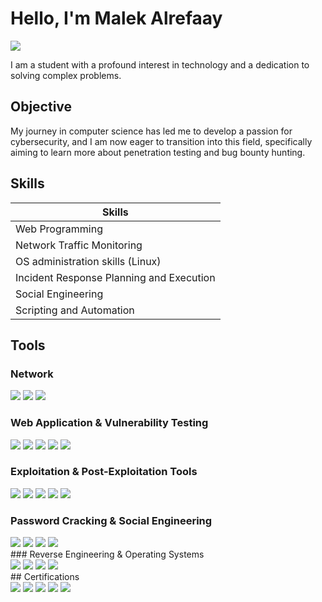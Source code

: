 # Hello, I'm Malek Alrefaay
<a href="[https://www.linkedin.com/in/malek-alrefaay-623438293/]"><img src="https://img.shields.io/badge/-LinkedIn-0072b1?&style=for-the-badge&logo=linkedin&logoColor=white" /></a>

I am a student with a profound interest in technology and a dedication to solving complex problems.

## Objective

My journey in computer science has led me to develop a passion for cybersecurity, and I am now eager to transition into this field, specifically aiming to learn more about penetration testing and bug bounty hunting.

## Skills

| Skills                                         |
|-----------------------------------------------  
| Web Programming                                |
| Network Traffic Monitoring                     |
| OS administration skills (Linux)               |
| Incident Response Planning and Execution       |
| Social Engineering                             |
| Scripting and Automation                       |
## Tools

### Network
<div> 
      <img src="https://img.shields.io/badge/-Nmap-4682B4?&style=for-the-badge&logo=Nmap&logoColor=white" />
      <img src="https://img.shields.io/badge/-Wireshark-1679A7?&style=for-the-badge&logo=Wireshark&logoColor=white" />
      <img src="https://img.shields.io/badge/-Netcat-000000?&style=for-the-badge&logo=Netcat&logoColor=white" />  
</div>

### Web Application & Vulnerability Testing
<div>
      <img src="https://img.shields.io/badge/-Burp%20Suite-FF813F?&style=for-the-badge&logo=Burp-Suite&logoColor=white" />
      <img src="https://img.shields.io/badge/-OWASP%20ZAP-000000?&style=for-the-badge&logo=OWASP&logoColor=white" />
      <img src="https://img.shields.io/badge/-Nikto-FF6347?&style=for-the-badge&logo=Nikto&logoColor=white" />
      <img src="https://img.shields.io/badge/-Nessus-0099CC?&style=for-the-badge&logo=Nessus&logoColor=white" />
      <img src="https://img.shields.io/badge/-OpenVAS-008000?&style=for-the-badge&logo=OpenVAS&logoColor=white" /> 
</div>

### Exploitation & Post-Exploitation Tools
<div> 
  <img src="https://img.shields.io/badge/-Metasploit-000000?&style=for-the-badge&logo=Metasploit&logoColor=white" /> 
  <img src="https://img.shields.io/badge/-SQLmap-FF4500?&style=for-the-badge&logo=SQLmap&logoColor=white" /> 
  <img src="https://img.shields.io/badge/-BeEF-DCDCDC?&style=for-the-badge&logo=BeEF&logoColor=black" />
  <img src="https://img.shields.io/badge/-Aircrack--ng-1A1A1A?&style=for-the-badge&logo=Aircrack-ng&logoColor=white" /> 
  <img src="https://img.shields.io/badge/-Reaver-4B0082?&style=for-the-badge&logo=Reaver&logoColor=white" />
</div>

### Password Cracking & Social Engineering
 <div> 
   <img src="https://img.shields.io/badge/-John%20the%20Ripper-808080?&style=for-the-badge&logo=John-the-Ripper&logoColor=white" />
   <img src="https://img.shields.io/badge/-Hashcat-DC143C?&style=for-the-badge&logo=Hashcat&logoColor=white" /> 
   <img src="https://img.shields.io/badge/-Social--Engineer%20Toolkit-00BFFF?&style=for-the-badge&logo=Social-Engineer-Toolkit&logoColor=white" /> 
   <img src="https://img.shields.io/badge/-Maltego-4682B4?&style=for-the-badge&logo=Maltego&logoColor=white" /> 
 </div>
 ### Reverse Engineering & Operating Systems
<div> 
  <img src="https://img.shields.io/badge/-Ghidra-FFA500?&style=for-the-badge&logo=Ghidra&logoColor=white" /> 
  <img src="https://img.shields.io/badge/-Radare2-008080?&style=for-the-badge&logo=Radare2&logoColor=white" /> 
  <img src="https://img.shields.io/badge/-Kali%20Linux-557C94?&style=for-the-badge&logo=Kali-Linux&logoColor=white" /> 
  <img src="https://img.shields.io/badge/-Parrot%20Security%20OS-00C49F?&style=for-the-badge&logo=Parrot-Security&logoColor=white" /> 
</div>
## Certifications

<div>
<img src="https://img.shields.io/badge/-Security%2B-FF0000?&style=for-the-badge&logo=CompTIA&logoColor=white" />
<img src="https://img.shields.io/badge/-Network%2B-007ACC?&style=for-the-badge&logo=CompTIA&logoColor=white" />
<img src="https://img.shields.io/badge/-A%2B-4D4D4D?&style=for-the-badge&logo=CompTIA&logoColor=white" />
<img src="https://img.shields.io/badge/-CDSA-006400?&style=for-the-badge&logoColor=white" />
<img src="https://img.shields.io/badge/-CCD-000080?&style=for-the-badge&logoColor=white" />
</div>
